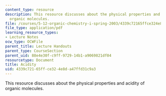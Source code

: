 ```yaml
---
content_type: resource
description: This resource discusses about the physical properties and acidity of
  organic molecules.
file: /courses/5-12-organic-chemistry-i-spring-2003/4339c72165ffce324e8da47ffd31c9a3_04.pdf
file_type: application/pdf
learning_resource_types:
- Lecture Notes
ocw_type: OCWFile
parent_title: Lecture Handouts
parent_type: CourseSection
parent_uid: 88e4e30f-c9ff-9729-14b1-a9069821df04
resourcetype: Document
title: Acidity
uid: 4339c721-65ff-ce32-4e8d-a47ffd31c9a3
---
```

This resource discusses about the physical properties and acidity of organic molecules.


